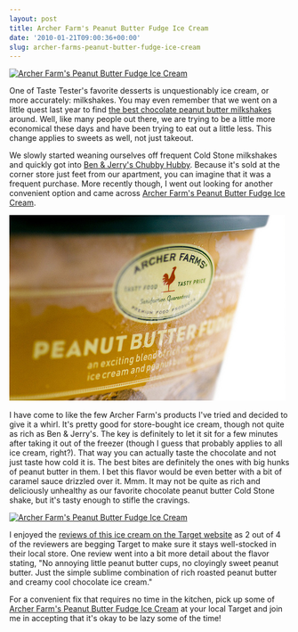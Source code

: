 ```yaml
---
layout: post
title: Archer Farm's Peanut Butter Fudge Ice Cream
date: '2010-01-21T09:00:36+00:00'
slug: archer-farms-peanut-butter-fudge-ice-cream
---
```

<a href="http://www.flickr.com/photos/kstar810/4120694051/"><img src="http://farm3.static.flickr.com/2609/4120694051_d5db65a196.jpg" alt="Archer Farm's Peanut Butter Fudge Ice Cream" /></a>

One of Taste Tester's favorite desserts is unquestionably ice cream, or more accurately: milkshakes. You may even remember that we went on a little quest last year to find <a href="http://www.cpbgallery.com/2008/06/09/top-5-chocolate-peanut-butter-milkshakes/">the best chocolate peanut butter milkshakes</a> around. Well, like many people out there, we are trying to be a little more economical these days and have been trying to eat out a little less. This change applies to sweets as well, not just takeout. 

We slowly started weaning ourselves off frequent Cold Stone milkshakes and quickly got into <a href="http://www.cpbgallery.com/2009/08/20/feelin-lovey-dovey-with-my-chubby-hubby/">Ben & Jerry's Chubby Hubby</a>. Because it's sold at the corner store just feet from our apartment, you can imagine that it was a frequent purchase. More recently though, I went out looking for another convenient option and came across <a href="http://www.target.com/Archer-Farms-Peanut-Butter-Fudge/dp/B00170FSGI">Archer Farm's Peanut Butter Fudge Ice Cream</a>. 

<a href="http://www.flickr.com/photos/kstar810/4120694467/in/photostream/"><img src='/images/uploads/2010/01/archer_farms_peanut_butter_fudge.jpg' alt='Archer Farm’s Peanut Butter Fudge Ice Cream' /></a>

I have come to like the few Archer Farm's products I've tried and decided to give it a whirl. It's pretty good for store-bought ice cream, though not quite as rich as Ben & Jerry's. The key is definitely to let it sit for a few minutes after taking it out of the freezer (though I guess that probably applies to all ice cream, right?). That way you can actually taste the chocolate and not just taste how cold it is. The best bites are definitely the ones with big hunks of peanut butter in them. I bet this flavor would be even better with a bit of caramel sauce drizzled over it. Mmm. It may not be quite as rich and deliciously unhealthy as our favorite chocolate peanut butter Cold Stone shake, but it's tasty enough to stifle the cravings.

<a href="http://www.flickr.com/photos/kstar810/4120694793/in/photostream/"><img src="http://farm3.static.flickr.com/2748/4120694793_f7f760af5e.jpg" alt="Archer Farm's Peanut Butter Fudge Ice Cream" /></a>

I enjoyed the <a href="http://www.target.com/Archer-Farms-Peanut-Butter-Fudge/dp/B00170FSGI">reviews of this ice cream on the Target website</a> as 2 out of 4 of the reviewers are begging Target to make sure it stays well-stocked in their local store. One review went into a bit more detail about the flavor stating, "No annoying little peanut butter cups, no cloyingly sweet peanut butter. Just the simple sublime combination of rich roasted peanut butter and creamy cool chocolate ice cream." 

For a convenient fix that requires no time in the kitchen, pick up some of <a href="http://www.target.com/Archer-Farms-Peanut-Butter-Fudge/dp/B00170FSGI">Archer Farm's Peanut Butter Fudge Ice Cream</a> at your local Target and join me in accepting that it's okay to be lazy some of the time! 
